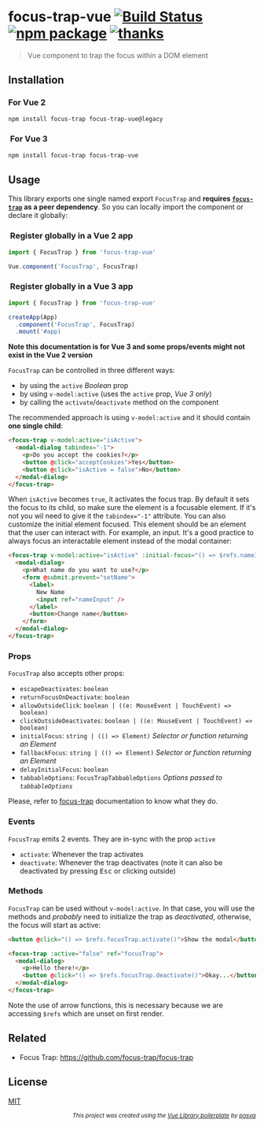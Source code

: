 # focus-trap-vue [![Build Status](https://badgen.net/circleci/github/posva/focus-trap-vue)](https://circleci.com/gh/posva/focus-trap-vue) [![npm package](https://badgen.net/npm/v/focus-trap-vue)](https://www.npmjs.com/package/focus-trap-vue) [![thanks](https://badgen.net/badge/thanks/♥/pink)](https://github.com/posva/thanks)

> Vue component to trap the focus within a DOM element

## Installation

### For Vue 2

```sh
npm install focus-trap focus-trap-vue@legacy
```

###  For Vue 3

```sh
npm install focus-trap focus-trap-vue
```

## Usage

This library exports one single named export `FocusTrap` and **requires
[`focus-trap`](https://github.com/focus-trap/focus-trap) as a peer
dependency**. So you can locally import the component or declare it globally:

###  Register globally in a Vue 2 app

```js
import { FocusTrap } from 'focus-trap-vue'

Vue.component('FocusTrap', FocusTrap)
```

###  Register globally in a Vue 3 app

```js
import { FocusTrap } from 'focus-trap-vue'

createApp(App)
  .component('FocusTrap', FocusTrap)
  .mount('#app)
```

**Note this documentation is for Vue 3 and some props/events might not exist in the Vue 2 version**

`FocusTrap` can be controlled in three different ways:

- by using the `active` _Boolean_ prop
- by using `v-model:active` (uses the `active` prop, _Vue 3 only_)
- by calling the `activate`/`deactivate` method on the component

The recommended approach is using `v-model:active` and it should contain **one single child**:

```html
<focus-trap v-model:active="isActive">
  <modal-dialog tabindex="-1">
    <p>Do you accept the cookies?</p>
    <button @click="acceptCookies">Yes</button>
    <button @click="isActive = false">No</button>
  </modal-dialog>
</focus-trap>
```

When `isActive` becomes `true`, it activates the focus trap. By default it sets
the focus to its child, so make sure the element is a focusable element. If it's
not you wil need to give it the `tabindex="-1"` attribute. You can also
customize the initial element focused. This element should be an element that
the user can interact with. For example, an input. It's a good practice to
always focus an interactable element instead of the modal container:

```html
<focus-trap v-model:active="isActive" :initial-focus="() => $refs.nameInput">
  <modal-dialog>
    <p>What name do you want to use?</p>
    <form @submit.prevent="setName">
      <label>
        New Name
        <input ref="nameInput" />
      </label>
      <button>Change name</button>
    </form>
  </modal-dialog>
</focus-trap>
```

### Props

`FocusTrap` also accepts other props:

- `escapeDeactivates`: `boolean`
- `returnFocusOnDeactivate`: `boolean`
- `allowOutsideClick`: `boolean | ((e: MouseEvent | TouchEvent) => boolean)`
- `clickOutsideDeactivates`: `boolean | ((e: MouseEvent | TouchEvent) => boolean)`
- `initialFocus`: `string | (() => Element)` _Selector or function returning an Element_
- `fallbackFocus`: `string | (() => Element)` _Selector or function returning an Element_
- `delayInitialFocus`: `boolean`
- `tabbableOptions`: `FocusTrapTabbableOptions` _Options passed to `tabbableOptions`_

Please, refer to
[focus-trap](https://github.com/focus-trap/focus-trap#focustrap--createfocustrapelement-createoptions)
documentation to know what they do.

### Events

`FocusTrap` emits 2 events. They are in-sync with the prop `active`

- `activate`: Whenever the trap activates
- `deactivate`: Whenever the trap deactivates (note it can also be deactivated by
  pressing <kbd>Esc</kbd> or clicking outside)

### Methods

`FocusTrap` can be used without `v-model:active`. In that case, you will use the
methods and _probably_ need to initialize the trap as _deactivated_, otherwise,
the focus will start as active:

```html
<button @click="() => $refs.focusTrap.activate()">Show the modal</button>

<focus-trap :active="false" ref="focusTrap">
  <modal-dialog>
    <p>Hello there!</p>
    <button @click="() => $refs.focusTrap.deactivate()">Okay...</button>
  </modal-dialog>
</focus-trap>
```

Note the use of arrow functions, this is necessary because we are accessing
`$refs` which are unset on first render.

## Related

- Focus Trap: https://github.com/focus-trap/focus-trap

## License

[MIT](http://opensource.org/licenses/MIT)

<div align="right">
<sub><em>
This project was created using the <a href="https://github.com/posva/focus-trap-vue-boilerplate" rel="nofollow">Vue Library boilerplate</a> by <a href="https://github.com/posva" rel="nofollow">posva</a>
</em></sub>
</div>
